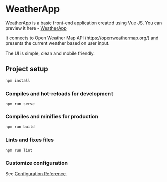 # WeatherApp

WeatherApp is a basic front-end application created using Vue JS. You can preview it here - <a href="https://bit.ly/J_Clique-WeatherApp"> WeatherApp </a>

It connects to Open Weather Map API (https://openweathermap.org/) and presents the current weather based on user input.

The UI is simple, clean and mobile friendly.

## Project setup
```
npm install
```

### Compiles and hot-reloads for development
```
npm run serve
```

### Compiles and minifies for production
```
npm run build
```

### Lints and fixes files
```
npm run lint
```

### Customize configuration
See [Configuration Reference](https://cli.vuejs.org/config/).
